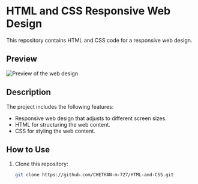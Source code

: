 # HTML and CSS Responsive Web Design

This repository contains HTML and CSS code for a responsive web design.

## Preview

![Preview of the web design](![image](https://github.com/CHETHAN-m-727/HTML-and-CSS/assets/118979072/d8c7f482-feff-47e2-b341-9413c5b6cf0d)
)

## Description

The project includes the following features:
- Responsive web design that adjusts to different screen sizes.
- HTML for structuring the web content.
- CSS for styling the web content.

## How to Use

1. Clone this repository:
   ```bash
   git clone https://github.com/CHETHAN-m-727/HTML-and-CSS.git
